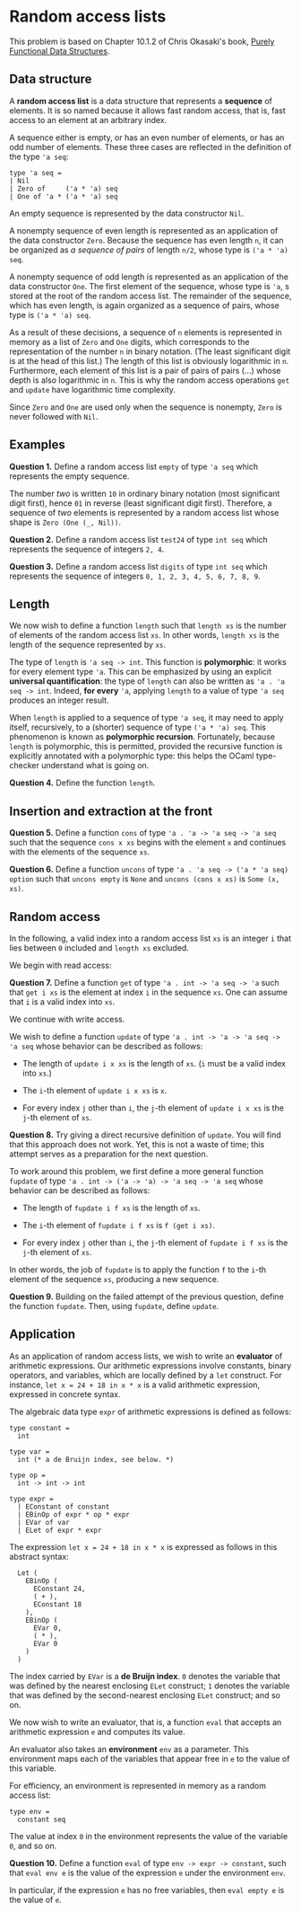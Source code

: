 # Random access lists

This problem is based on Chapter 10.1.2 of Chris Okasaki's book,
[Purely Functional Data Structures](https://www.cambridge.org/fr/academic/subjects/computer-science/programming-languages-and-applied-logic/purely-functional-data-structures?format=PB&isbn=9780521663502).

## Data structure

A **random access list** is a data structure that represents a **sequence** of
elements. It is so named because it allows fast random access, that is, fast
access to an element at an arbitrary index.

A sequence either is empty, or has an even number of elements, or has an odd
number of elements. These three cases are reflected in the definition of the
type `'a seq`:

```
type 'a seq =
| Nil
| Zero of     ('a * 'a) seq
| One of 'a * ('a * 'a) seq
```

An empty sequence is represented by the data constructor `Nil`.

A nonempty sequence of even length is represented as an application of the
data constructor `Zero`. Because the sequence has even length `n`, it can be
organized as *a sequence of pairs* of length `n/2`, whose type is `('a * 'a) seq`.

A nonempty sequence of odd length is represented as an application of the
data constructor `One`. The first element of the sequence, whose type is `'a`,
s stored at the root of the random access list. The remainder of the sequence,
which has even length, is again organized as a sequence of pairs,
whose type is `('a * 'a) seq`.

As a result of these decisions, a sequence of `n` elements is represented in
memory as a list of `Zero` and `One` digits, which corresponds to the
representation of the number `n` in binary notation. (The least significant
digit is at the head of this list.) The length of this list is obviously
logarithmic in `n`. Furthermore, each element of this list is a pair of pairs
of pairs (...) whose depth is also logarithmic in `n`. This is why the random
access operations `get` and `update` have logarithmic time complexity.

Since `Zero` and `One` are used only when the sequence is nonempty,
`Zero` is never followed with `Nil`.

## Examples

**Question 1.**
Define a random access list `empty` of type `'a seq` which represents
the empty sequence.

The number *two* is written `10` in ordinary binary notation (most significant
digit first), hence `01` in reverse (least significant digit first).
Therefore, a sequence of *two* elements is represented by a random access list
whose shape is `Zero (One (_, Nil))`.

**Question 2.**
Define a random access list `test24` of type `int seq` which represents
the sequence of integers `2, 4`.

**Question 3.**
Define a random access list `digits` of type `int seq` which represents
the sequence of integers `0, 1, 2, 3, 4, 5, 6, 7, 8, 9`.

## Length

We now wish to define a function `length` such that `length xs` is the number
of elements of the random access list `xs`. In other words, `length xs` is the
length of the sequence represented by `xs`.

The type of `length` is `'a seq -> int`. This function is **polymorphic**: it
works for every element type `'a`. This can be emphasized by using an explicit
**universal quantification**: the type of `length` can also be written as `'a
. 'a seq -> int`. Indeed, **for every** `'a`, applying `length` to a value of
type `'a seq` produces an integer result.

When `length` is applied to a sequence of type `'a seq`, it may need to apply
itself, recursively, to a (shorter) sequence of type `('a * 'a) seq`. This
phenomenon is known as **polymorphic recursion**. Fortunately, because
`length` is polymorphic, this is permitted, provided the recursive function is
explicitly annotated with a polymorphic type: this helps the OCaml
type-checker understand what is going on.

**Question 4.**
Define the function `length`.

## Insertion and extraction at the front

**Question 5.**
Define a function `cons` of type `'a . 'a -> 'a seq -> 'a seq`
such that the sequence `cons x xs`
begins with the element `x`
and continues with the elements of the sequence `xs`.

**Question 6.**
Define a function `uncons` of type `'a . 'a seq -> ('a * 'a seq) option`
such that `uncons empty` is `None`
and `uncons (cons x xs)` is `Some (x, xs)`.

## Random access

In the following,
a valid index into a random access list `xs`
is an integer `i` that lies between `0` included and `length xs` excluded.

We begin with read access:

**Question 7.**
Define a function `get` of type `'a . int -> 'a seq -> 'a`
such that `get i xs` is the element at index `i` in the sequence `xs`.
One can assume that `i` is a valid index into `xs`.

We continue with write access.

We wish to define a function
`update` of type `'a . int -> 'a -> 'a seq -> 'a seq`
whose behavior can be described as follows:

* The length of `update i x xs` is the length of `xs`.
  (`i` must be a valid index into `xs`.)

* The `i`-th element of `update i x xs` is `x`.

* For every index `j` other than `i`,
  the `j`-th element of `update i x xs` is the `j`-th element of `xs`.

**Question 8.**
Try giving a direct recursive definition of `update`.
You will find that this approach does not work.
Yet, this is not a waste of time; this attempt
serves as a preparation for the next question.

To work around this problem,
we first define a more general function
`fupdate` of type `'a . int -> ('a -> 'a) -> 'a seq -> 'a seq`
whose behavior can be described as follows:

* The length of `fupdate i f xs` is the length of `xs`.

* The `i`-th element of `fupdate i f xs` is `f (get i xs)`.

* For every index `j` other than `i`,
  the `j`-th element of `fupdate i f xs` is the `j`-th element of `xs`.

In other words, the job of `fupdate` is to apply the function `f`
to the `i`-th element of the sequence `xs`,
producing a new sequence.

**Question 9.**
Building on the failed attempt of the previous question,
define the function `fupdate`.
Then, using `fupdate`, define `update`.

## Application

As an application of random access lists,
we wish to write an **evaluator**
of arithmetic expressions.
Our arithmetic expressions involve constants,
binary operators,
and variables,
which are locally defined by a `let` construct.
For instance, `let x = 24 + 18 in x * x` is a
valid arithmetic expression, expressed in concrete syntax.

The algebraic data type `expr` of arithmetic expressions is defined as follows:

```
type constant =
  int

type var =
  int (* a de Bruijn index, see below. *)

type op =
  int -> int -> int

type expr =
  | EConstant of constant
  | EBinOp of expr * op * expr
  | EVar of var
  | ELet of expr * expr
```

The expression `let x = 24 + 18 in x * x`
is expressed as follows in this abstract syntax:

```
  Let (
    EBinOp (
      EConstant 24,
      ( + ),
      EConstant 18
    ),
    EBinOp (
      EVar 0,
      ( * ),
      EVar 0
    )
  )
```

The index carried by `EVar` is a **de Bruijn index**. `0` denotes the variable
that was defined by the nearest enclosing `ELet` construct; `1` denotes the
variable that was defined by the second-nearest enclosing `ELet` construct;
and so on.

We now wish to write an evaluator, that is, a function `eval` that accepts an
arithmetic expression `e` and computes its value.

An evaluator also takes an **environment** `env` as a parameter.
This environment maps each of the variables that appear free in `e`
to the value of this variable.

For efficiency,
an environment is represented in memory as a random access list:

```
type env =
  constant seq
```

The value at index `0` in the environment represents the value of the
variable `0`, and so on.

**Question 10.**
Define a function `eval` of type `env -> expr -> constant`,
such that `eval env e`
is the value of the expression `e` under the environment `env`.

In particular,
if the expression `e` has no free variables,
then `eval empty e` is the value of `e`.
